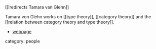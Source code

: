[[!redirects Tamara van Glehn]]

Tamara von Glehn works on [[type theory]], [[category theory]] and the [[relation between category theory and type theory]].

* [webpage](https://www.dpmms.cam.ac.uk/people/tlv22/)

category: people
